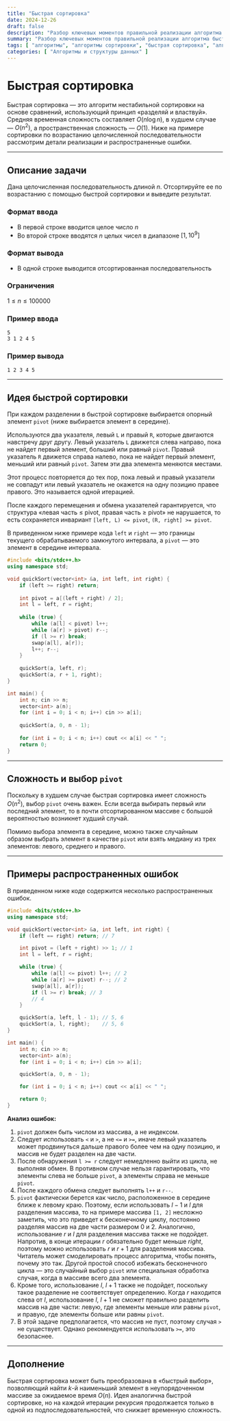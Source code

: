 ```yaml
---
title: "Быстрая сортировка"
date: 2024-12-26
draft: false
description: "Разбор ключевых моментов правильной реализации алгоритма быстрой сортировки."
summary: "Разбор ключевых моментов правильной реализации алгоритма быстрой сортировки."
tags: [ "алгоритмы", "алгоритмы сортировки", "быстрая сортировка", "алгоритм разделяй и властвуй" ]
categories: [ "Алгоритмы и структуры данных" ]
---
```


# Быстрая сортировка

Быстрая сортировка — это алгоритм нестабильной сортировки на основе сравнений, использующий принцип «разделяй и властвуй». Средняя временная сложность составляет $O(n\log n)$, в худшем случае — $O(n^2)$, а пространственная сложность — $O(1)$. Ниже на примере сортировки по возрастанию целочисленной последовательности рассмотрим детали реализации и распространенные ошибки.

---

## Описание задачи

Дана целочисленная последовательность длиной $n$. Отсортируйте ее по возрастанию с помощью быстрой сортировки и выведите результат.

### Формат ввода

- В первой строке вводится целое число $n$
- Во второй строке вводятся $n$ целых чисел в диапазоне $[1,10^9]$

### Формат вывода

- В одной строке выводится отсортированная последовательность

### Ограничения

$1 \leq n \leq 100000$

### Пример ввода

```
5
3 1 2 4 5
```

### Пример вывода

```
1 2 3 4 5
```

---

## Идея быстрой сортировки

При каждом разделении в быстрой сортировке выбирается опорный элемент `pivot` (ниже выбирается элемент в середине).

Используются два указателя, левый `L` и правый `R`, которые двигаются навстречу друг другу. Левый указатель `L` движется слева направо, пока не найдет первый элемент, больший или равный `pivot`. Правый указатель `R` движется справа налево, пока не найдет первый элемент, меньший или равный `pivot`. Затем эти два элемента меняются местами.

Этот процесс повторяется до тех пор, пока левый и правый указатели не совпадут или левый указатель не окажется на одну позицию правее правого. Это называется одной итерацией.

После каждого перемещения и обмена указателей гарантируется, что структура «левая часть ≤ pivot, правая часть ≥ pivot» не нарушается, то есть сохраняется инвариант `[left, L) <= pivot`, `(R, right] >= pivot`.

В приведенном ниже примере кода `left` и `right` — это границы текущего обрабатываемого замкнутого интервала, а `pivot` — это элемент в середине интервала.

```cpp
#include <bits/stdc++.h>
using namespace std;

void quickSort(vector<int> &a, int left, int right) {
    if (left >= right) return;
    
    int pivot = a[(left + right) / 2];
    int l = left, r = right;
    
    while (true) {
        while (a[l] < pivot) l++;
        while (a[r] > pivot) r--;
        if (l >= r) break;
        swap(a[l], a[r]);
        l++; r--;
    }
    
    quickSort(a, left, r);
    quickSort(a, r + 1, right);
}

int main() {
    int n; cin >> n;
    vector<int> a(n);
    for (int i = 0; i < n; i++) cin >> a[i];
    
    quickSort(a, 0, n - 1);
    
    for (int i = 0; i < n; i++) cout << a[i] << " ";
    return 0;
}
```

---

## Сложность и выбор `pivot`

Поскольку в худшем случае быстрая сортировка имеет сложность $O(n^2)$, выбор `pivot` очень важен. Если всегда выбирать первый или последний элемент, то в почти отсортированном массиве с большой вероятностью возникнет худший случай.

Помимо выбора элемента в середине, можно также случайным образом выбрать элемент в качестве `pivot` или взять медиану из трех элементов: левого, среднего и правого.

---

## Примеры распространенных ошибок

В приведенном ниже коде содержится несколько распространенных ошибок.

```cpp
#include <bits/stdc++.h>
using namespace std;

void quickSort(vector<int> &a, int left, int right) {
    if (left == right) return; // 7

    int pivot = (left + right) >> 1; // 1
    int l = left, r = right;

    while (true) {
        while (a[l] <= pivot) l++; // 2
        while (a[r] >= pivot) r--; // 2
        swap(a[l], a[r]);
        if (l >= r) break; // 3
        // 4
    }

    quickSort(a, left, l - 1); // 5, 6
    quickSort(a, l, right);    // 5, 6
}

int main() {
    int n; cin >> n;
    vector<int> a(n);
    for (int i = 0; i < n; i++) cin >> a[i];

    quickSort(a, 0, n - 1);

    for (int i = 0; i < n; i++) cout << a[i] << " ";

    return 0;
}
```

**Анализ ошибок:**

1. `pivot` должен быть числом из массива, а не индексом.
2. Следует использовать `<` и `>`, а не `<=` и `>=`, иначе левый указатель может продвинуться дальше правого более чем на одну позицию, и массив не будет разделен на две части.
3. После обнаружения `l >= r` следует немедленно выйти из цикла, не выполняя обмен. В противном случае нельзя гарантировать, что элементы слева не больше `pivot`, а элементы справа не меньше `pivot`.
4. После каждого обмена следует выполнять `l++` и `r--`.
5. `pivot` фактически берется как число, расположенное в середине ближе к левому краю. Поэтому, если использовать $l - 1$ и $l$ для разделения массива, то на примере массива `[1, 2]` несложно заметить, что это приведет к бесконечному циклу, постоянно разделяя массив на две части размером 0 и 2. Аналогично, использование $r$ и $l$ для разделения массива также не подойдет. Напротив, в конце итерации $r$ обязательно будет меньше $right$, поэтому можно использовать $r$ и $r+1$ для разделения массива. Читатель может смоделировать процесс алгоритма, чтобы понять, почему это так. Другой простой способ избежать бесконечного цикла — это случайный выбор `pivot` или специальная обработка случая, когда в массиве всего два элемента.
6. Кроме того, использование $l$, $l+1$ также не подойдет, поскольку такое разделение не соответствует определению. Когда $r$ находится слева от $l$, использование $l$, $l+1$ не сможет правильно разделить массив на две части: левую, где элементы меньше или равны `pivot`, и правую, где элементы больше или равны `pivot`.
7. В этой задаче предполагается, что массив не пуст, поэтому случая `>` не существует. Однако рекомендуется использовать `>=`, это безопаснее.

---

## Дополнение

Быстрая сортировка может быть преобразована в «быстрый выбор», позволяющий найти $k$-й наименьший элемент в неупорядоченном массиве за ожидаемое время $O(n)$. Идея аналогична быстрой сортировке, но на каждой итерации рекурсия продолжается только в одной из подпоследовательностей, что снижает временную сложность.